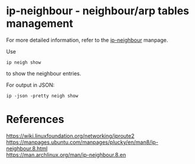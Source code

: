 # ip-neighbour - neighbour/arp tables management

For more detailed information, refer to the [ip-neighbour](https://manpages.debian.org/unstable/iproute2/ip-neighbour.8.en.html) manpage.

Use
```
ip neigh show
```
to show the neighbour entries.

For output in JSON:
```
ip -json -pretty neigh show
```

# References
https://wiki.linuxfoundation.org/networking/iproute2  
https://manpages.ubuntu.com/manpages/plucky/en/man8/ip-neighbour.8.html  
https://man.archlinux.org/man/ip-neighbour.8.en

